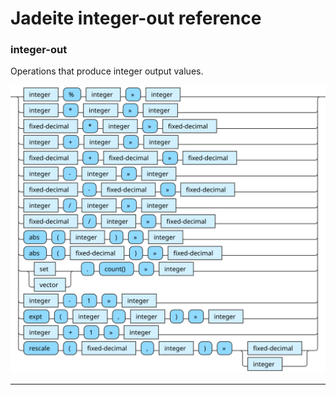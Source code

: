 <!---
  This markdown file was generated. Do not edit.
  -->

# Jadeite integer-out reference

### <a name="integer-out"></a>integer-out

Operations that produce integer output values.

!["integer-out"](./halite-bnf-diagrams/integer-out-j.svg)

---
